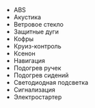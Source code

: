 - ABS
- Акустика
- Ветровое стекло
- Защитные дуги
- Кофры
- Круиз-контроль
- Ксенон
- Навигация
- Подогрев ручек
- Подогрев сидений
- Светодиодная подсветка
- Сигнализация
- Электростартер